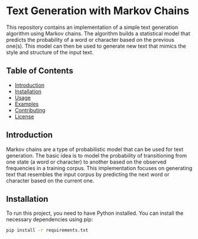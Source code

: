 # Text Generation with Markov Chains

This repository contains an implementation of a simple text generation algorithm using Markov chains. The algorithm builds a statistical model that predicts the probability of a word or character based on the previous one(s). This model can then be used to generate new text that mimics the style and structure of the input text.

## Table of Contents

- [Introduction](#introduction)
- [Installation](#installation)
- [Usage](#usage)
- [Examples](#examples)
- [Contributing](#contributing)
- [License](#license)

## Introduction

Markov chains are a type of probabilistic model that can be used for text generation. The basic idea is to model the probability of transitioning from one state (a word or character) to another based on the observed frequencies in a training corpus. This implementation focuses on generating text that resembles the input corpus by predicting the next word or character based on the current one.

## Installation

To run this project, you need to have Python installed. You can install the necessary dependencies using pip:

```bash
pip install -r requirements.txt
